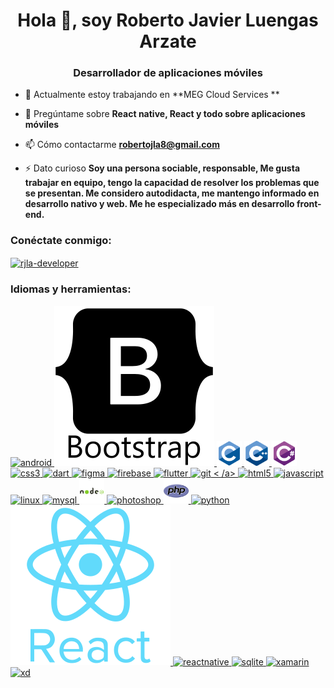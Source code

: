 <h1 align="center">Hola 👋, soy Roberto Javier Luengas Arzate</h1>
<h3 align="center">Desarrollador de aplicaciones móviles</h3>

- 🔭 Actualmente estoy trabajando en **MEG Cloud Services **

- 💬 Pregúntame sobre **React native, React y todo sobre aplicaciones móviles**

- 📫 Cómo contactarme **robertojla8@gmail.com**

- ⚡ Dato curioso **Soy una persona sociable, responsable, Me gusta trabajar en equipo, tengo la capacidad de resolver los problemas que se presentan. Me considero autodidacta, me mantengo informado en desarrollo nativo y web. Me he especializado más en desarrollo front-end.**

<h3 align="left">Conéctate conmigo:</h3>
<p align="left">
<a href="https://linkedin.com/in/rjla-developer" target="blank"><img align="center" src="https://raw.githubusercontent.com/rahuldkjain/github-profile -readme-generator/master/src/images/icons/Social/linked-in-alt.svg" alt="rjla-developer" height="30" width="40" /></a>
</p>

<h3 align="left">Idiomas y herramientas:</h3>
<p align="left"> <a href="https://developer.android.com" target="_blank" rel="noreferrer"> <img src="https://raw.githubusercontent.com/devicons /devicon/master/icons/android/android-original-wordmark.svg" alt="android" width="40" height="40"/> </a> <a href="https://getbootstrap.com " target="_blank" rel="noreferrer"> <img src="https://raw.githubusercontent.com/devicons/devicon/master/icons/bootstrap/bootstrap-plain-wordmark.svg" alt="bootstrap" ancho="40" altura="40"/> </a> <a href="https://www.cprogramming.com/" target="_blank" rel="noreferrer"><img src="https://raw.githubusercontent.com/devicons/devicon/master/icons/c/c-original.svg" alt="c" width="40" height="40"/> </ a> <a href="https://www.w3schools.com/cpp/" target="_blank" rel="noreferrer"> <img src="https://raw.githubusercontent.com/devicons/devicon/ master/icons/cplusplus/cplusplus-original.svg" alt="cplusplus" width="40" height="40"/> </a> <a href="https://www.w3schools.com/cs/ " target="_blank" rel="noreferrer"> <img src="https://raw.githubusercontent.com/devicons/devicon/master/icons/csharp/csharp-original.svg" alt="csharp" width= "40"height="40"/> </a> <a href="https://www.w3schools.com/css/" target="_blank" rel="noreferrer"> <img src="https://raw .githubusercontent.com/devicons/devicon/master/icons/css3/css3-original-wordmark.svg" alt="css3" width="40" height="40"/> </a> <a href="https ://dart.dev" target="_blank" rel="noreferrer"> <img src="https://www.vectorlogo.zone/logos/dartlang/dartlang-icon.svg" alt="dart" width= "40" height="40"/> </a> <a href="https://www.figma.com/" target="_blank" rel="noreferrer"> <img src="https:// www.vectorlogo.zone/logos/figma/figma-icon.svg" alt="figma" width="40" height="40"/> </a> <a href="https://firebase.google.com/ " target="_blank" rel="noreferrer"> <img src="https://www.vectorlogo.zone/logos/firebase/firebase-icon.svg" alt="firebase" width="40" height=" 40"/> </a> <a href="https://flutter.dev" target="_blank" rel="noreferrer"> <img src="https://www.vectorlogo.zone/logos/flutterio /flutterio-icon.svg" alt="flutter" width="40" height="40"/> </a> <a href="https://git-scm.com/" target="_blank" rel ="noreferrer"> <img src="https://www.vectorlogo.zone/logos/git-scm/git-scm-icon.svg" alt="git" width="40" height="40"/> < /a> <a href="https://www.w3.org/html/" target="_blank" rel="noreferrer"> <img src="https://raw.githubusercontent.com/devicons/devicon /master/icons/html5/html5-original-wordmark.svg" alt="html5" width="40" height="40"/> </a> <a href="https://developer.mozilla.org /en-US/docs/Web/JavaScript" target="_blank" rel="noreferrer"> <img src="https://raw.githubusercontent.com/devicons/devicon/master/icons/javascript/javascript-original .svg" alt="javascript"width="40" height="40"/> </a> <a href="https://www.linux.org/" target="_blank" rel="noreferrer"> <img src="https: //raw.githubusercontent.com/devicons/devicon/master/icons/linux/linux-original.svg" alt="linux" width="40" height="40"/> </a> <a href=" https://www.mysql.com/" target="_blank" rel="noreferrer"> <img src="https://raw.githubusercontent.com/devicons/devicon/master/icons/mysql/mysql-original -wordmark.svg" alt="mysql" width="40" height="40"/> </a> <a href="https://nodejs.org" target="_blank" rel="noreferrer"><img src="https://raw.githubusercontent.com/devicons/devicon/master/icons/nodejs/nodejs-original-wordmark.svg" alt="nodejs" width="40" height="40"/> </a> <a href="https://www.photoshop.com/en" target="_blank" rel="noreferrer"> <img src="https://raw.githubusercontent.com/devicons/devicon /master/icons/photoshop/photoshop-line.svg" alt="photoshop" width="40" height="40"/> </a> <a href="https://www.php.net" destino ="_blank" rel="noreferrer"> <img src="https://raw.githubusercontent.com/devicons/devicon/master/icons/php/php-original.svg" alt="php" width="40 "height="40"/> </a> <a href="https://www.python.org" target="_blank" rel="noreferrer"> <img src="https://raw.githubusercontent. com/devicons/devicon/master/icons/python/python-original.svg" alt="python" width="40" height="40"/> </a> <a href="https://reactjs. org/" target="_blank" rel="noreferrer"> <img src="https://raw.githubusercontent.com/devicons/devicon/master/icons/react/react-original-wordmark.svg" alt=" reaccionar" ancho="40" altura="40"/> </a> <a href="https://reactnative.dev/" target="_blank" rel="noreferrer"> <img src="https://reactnative.dev/img/header_logo.svg" alt="reactnative" width="40" height="40"/> </a> <a href="https://www. sqlite.org/" target="_blank" rel="noreferrer"> <img src="https://www.vectorlogo.zone/logos/sqlite/sqlite-icon.svg" alt="sqlite" width="40 " height="40"/> </a> <a href="https://dotnet.microsoft.com/apps/xamarin" target="_blank" rel="noreferrer"> <img src="https:/ /raw.githubusercontent.com/detain/svg-logos/780f25886640cef088af994181646db2f6b1a3f8/svg/xamarin.svg" alt="xamarin" width="40" height="40"/> </a> <a href="https://www.adobe.com/products/xd.html" target="_blank" rel="noreferrer"> <img src="https://cdn.worldvectorlogo.com/logos/adobe- xd.svg" alt="xd" ancho="40" altura="40"/> </a> </p>

